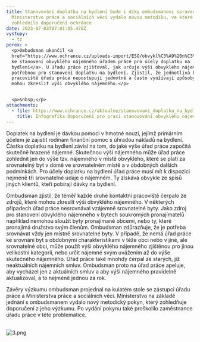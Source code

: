 ```yaml
---
title: Stanovování doplatku na bydlení bude i díky ombudsmanovi spravedlivější.
  Ministerstvo práce a sociálních věcí vydalo novou metodiku, ve které
  zohlednilo doporučení ochránce
date: 2023-07-03T07:01:05.470Z
vystupy:
  - tz
perex: >
  <p>Ombudsman ukončil <a
  href="https://www.ochrance.cz/uploads-import/ESO/obvykl%C3%A9%20n%C3%A1jemn%C3%A9_v%C3%BDzkumn%C3%A1%20zpr%C3%A1va.pdf">výzkum
  ke stanovení obvyklého nájemného úřadem práce pro účely doplatku na
  bydlení</a>. U úřadu práce zjišťoval, jak určuje výši obvyklého nájemného
  potřebnou pro stanovení doplatku na bydlení. Zjistil, že jednotlivá kontaktní
  pracoviště úřadu práce nepostupují jednotně a často využívají způsoby, které
  mohou zkreslit výši obvyklého nájemného.</p>


  <p>&nbsp;</p>
attachments:
  - file: https://www.ochrance.cz/aktualne/stanovovani_doplatku_na_bydleni_bude_i_diky_ombudsmanovi_spravedlivejsi-_ministerstvo_prace_a_socialnich_veci_vydalo_novou_metodiku_ve_ktere_zohlednilo_doporuceni_ochrance/infografika_obvykle_najemne.pdf
    title: Infografika Doporučení pro praxi stanovování obvyklého nájemného
---
```

<p>Doplatek na bydlení je dávkou pomoci v hmotné nouzi, jejímž primárním účelem je zajistit rodinám finanční pomoc s úhradou nákladů na bydlení. Částka doplatku na bydlení závisí na tom, do jaké výše úřad práce započítá skutečně hrazené nájemné. Skutečnou výši nájemného může úřad práce zohlednit jen do výše tzv. nájemného v&nbsp;místě obvyklého, které se platí za srovnatelný byt v domě ve srovnatelném místě a v obdobných dalších podmínkách. Pro účely doplatku na bydlení úřad práce musí mít k dispozici nejméně tři srovnatelné údaje o nájemném. Ty získává obvykle ze spisů jiných klientů, kteří pobírají dávky na bydlení.</p>

<p>Ombudsman zjistil, že téměř každé druhé kontaktní pracoviště čerpalo ze zdrojů, které mohou zkreslit výši obvyklého nájemného. V&nbsp;některých případech úřad práce nesrovnával vzájemně srovnatelné byty. Jako zdroj pro stanovení obvyklého nájemného v&nbsp;bytech soukromých pronajímatelů například nemohou sloužit byty pronajímané obcemi, nebo ty, které pronajímá družstvo svým členům. Ombudsman zdůrazňuje, že je potřeba srovnávat vždy jen místně srovnatelné byty. V&nbsp;případě, že nemá úřad práce ke srovnání byt s&nbsp;obdobnými charakteristikami v&nbsp;téže obci nebo v&nbsp;jiné, ale srovnatelné obci, může použít výši obvyklého nájemného zjištěnou pro jinou velikostní kategorii, nebo určit nájemné svým uvážením až do výše skutečného nájemného. Úřad práce také mnohdy čerpal ze starých, již neaktuálních nájemních smluv. Ombudsman proto na úřad práce apeluje, aby vycházel jen z&nbsp;aktuálních smluv a aby výši nájemného pravidelně aktualizoval, a to nejméně jednou za rok.</p>

<p>Závěry výzkumu ombudsman projednal na kulatém stole se zástupci&nbsp;úřadu práce a Ministerstva práce a sociálních věcí. Ministerstvo na základě jednání s&nbsp;ombudsmanem vydalo nový metodický pokyn, který zohledňuje doporučení z&nbsp;jeho výzkumu. Po vydání pokynu také proškolilo zaměstnance úřadu práce v&nbsp;této problematice.</p>

<p><br />
<img alt="3.png" src="https://www.ochrance.cz/aktualne/stanovovani_doplatku_na_bydleni_bude_i_diky_ombudsmanovi_spravedlivejsi-_ministerstvo_prace_a_socialnich_veci_vydalo_novou_metodiku_ve_ktere_zohlednilo_doporuceni_ochrance/3.png" /></p>
